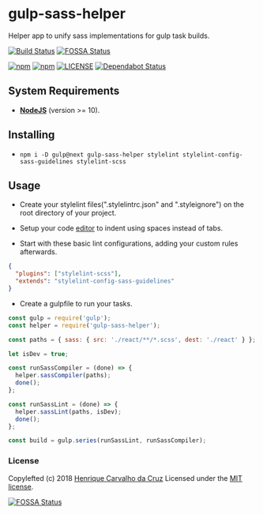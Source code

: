 # gulp-sass-helper

Helper app to unify sass implementations for gulp task builds.

[![Build Status](https://dev.azure.com/henriquecarvgit/henriquecarvgit/_apis/build/status/henriquecarv.gulp-sass-helper?branchName=master)](https://dev.azure.com/henriquecarvgit/henriquecarvgit/_build/latest?definitionId=3)[![FOSSA Status](https://app.fossa.io/api/projects/git%2Bgithub.com%2Fhenriquecarv%2Fgulp-sass-helper.svg?type=shield)](https://app.fossa.io/projects/git%2Bgithub.com%2Fhenriquecarv%2Fgulp-sass-helper?ref=badge_shield)

[![npm](https://img.shields.io/npm/v/gulp-sass-helper.svg)](https://www.npmjs.com/package/gulp-sass-helper)
[![npm](https://img.shields.io/npm/dt/gulp-sass-helper.svg)](https://www.npmjs.com/package/gulp-sass-helper)
[![LICENSE](https://img.shields.io/github/license/henriquecarv/gulp-sass-helper.svg)](./LICENSE)
[![Dependabot Status](https://api.dependabot.com/badges/status?host=github&repo=henriquecarv/gulp-sass-helper)](https://dependabot.com)

## System Requirements

- **[NodeJS](https://nodejs.org/en/)** (version >= 10).

## Installing

- `npm i -D gulp@next gulp-sass-helper stylelint stylelint-config-sass-guidelines stylelint-scss`

## Usage

- Create your stylelint files(".stylelintrc.json" and ".styleignore") on the root directory of your project.

- Setup your code [editor][3] to indent using spaces instead of tabs.

- Start with these basic lint configurations, adding your custom rules afterwards.

```json
{
  "plugins": ["stylelint-scss"],
  "extends": "stylelint-config-sass-guidelines"
}
```

- Create a gulpfile to run your tasks.

```javascript
const gulp = require('gulp');
const helper = require('gulp-sass-helper');

const paths = { sass: { src: './react/**/*.scss', dest: './react' } };

let isDev = true;

const runSassCompiler = (done) => {
  helper.sassCompiler(paths);
  done();
};

const runSassLint = (done) => {
  helper.sassLint(paths, isDev);
  done();
};

const build = gulp.series(runSassLint, runSassCompiler);
```

### License

Copylefted (c) 2018 [Henrique Carvalho da Cruz][1] Licensed under the [MIT license][2].

[1]: https://henriquecarv.com
[2]: ./LICENSE
[3]: ./.editorconfig


[![FOSSA Status](https://app.fossa.io/api/projects/git%2Bgithub.com%2Fhenriquecarv%2Fgulp-sass-helper.svg?type=large)](https://app.fossa.io/projects/git%2Bgithub.com%2Fhenriquecarv%2Fgulp-sass-helper?ref=badge_large)
